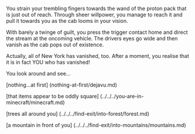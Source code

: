 You strain your trembling fingers towards the wand of the proton pack that is just out of 
reach. Through sheer willpower, you manage to reach it and pull it towards you as the cab 
looms in your vision.

With barely a twinge of guilt, you press the trigger contact home and direct the stream 
at the oncoming vehicle. The drivers eyes go wide and then vanish as the cab pops out 
of existence.

Actually, all of New York has vanished, too. After a moment, you realise that it is in 
fact YOU who has vanished!

You look around and see...

[nothing...at first] (nothing-at-first/dejavu.md)

[that items appear to be oddly square] (../../../you-are-in-minecraft/minecraft.md)

[trees all around you] (../../../find-exit/into-forest/forest.md)

[a mountain in front of you] (../../../find-exit/into-mountains/mountains.md)